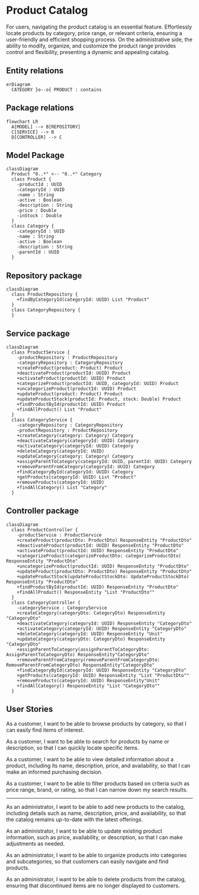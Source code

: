 # Product Catalog
For users, navigating the product catalog is an essential feature. Effortlessly locate products by category, price range, or relevant criteria, ensuring a user-friendly and efficient shopping process. On the administrative side, the ability to modify, organize, and customize the product range provides control and flexibility, presenting a dynamic and appealing catalog.

## Entity relations
```mermaid
erDiagram
  CATEGORY }o--o{ PRODUCT : contains
```

## Package relations
```mermaid
flowchart LR
  A[MODEL] --> B[REPOSITORY]
  C[SERVICE] --> B
  D[CONTROLLER] --> C
```

## Model Package
```mermaid
classDiagram
  Product "0..*" <-- "0..*" Category
  class Product {
    -productId : UUID
    -categoryId : UUID
    -name : String
    -active : Boolean
    -description : String
    -price : Double
    -inStock : Double
  }
  class Category {
    -categoryId : UUID
    -name : String
    -active : Boolean
    -description : String
    -parentId : UUID
  }
```

## Repository package
```mermaid
classDiagram
  class ProductRepository {
    +findByCategoryId(categoryId: UUID) List "Product"
  }
  class CategoryRepository {
  }
```

## Service package
```mermaid
classDiagram
  class ProductService {
    -productRepository : ProductRepository
    -categoryRepository : CategoryRepository
    +createProduct(product: Product) Product
    +deactivateProduct(productId: UUID) Product
    +activateProduct(productId: UUID) Product
    +categorizeProduct(productId: UUID, categoryId: UUID) Product
    +uncategorizeProduct(productId: UUID) Product
    +updateProduct(product: Product) Product
    +updateProductStock(productId: Product, stock: Double) Product 
    +findProductById(productId: UUID) Product
    +findAllProduct() List "Product" 
  }
  class CategoryService {
    -categoryRepository : CategoryRepository
    -productRepository : ProductRepository
    +createCategory(category: Category) Category
    +deactivateCategory(categoryId: UUID) Category
    +activateCategory(categoryId: UUID) Category
    +deleteCategory(categoryId: UUID)
    +updateCategory(category: Category) Category
    +assignParentToCategory(categoryId: UUID, parentId: UUID) Category
    +removeParentFromCategory(categoryId: UUID) Category
    +findCategoryById(categoryId: UUID) Category
    +getProducts(categoryId: UUID) List "Product"
    +removeProducts(categoryId: UUID)
    +findAllCategory() List "Category" 
  }
```

## Controller package
```mermaid
classDiagram
  class ProductController {
    -productService : ProductService
    +createProduct(productDto: ProductDto) ResponseEntity "ProductDto"
    +deactivateProduct(productId: UUID) ResponseEntity "ProductDto"
    +activateProduct(productId: UUID) ResponseEntity "ProductDto"
    +categorizeProduct(categorizeProductDto: categorizeProductDto) ResponseEntity "ProductDto"
    +uncategorizeProduct(productId: UUID) ResponseEntity "ProductDto"
    +updateProduct(productDto: ProductDto) ResponseEntity "ProductDto"
    +updateProductStock(updateProductStockDto: UpdateProductStockDto) ResponseEntity "ProductDto"
    +findProductById(productId: UUID) ResponseEntity "ProductDto"
    +findAllProduct() ResponseEntity "List "ProductDto"" 
  }
  class CategoryController {
    -categoryService : CategoryService
    +createCategory(categoryDto: CategoryDto) ResponseEntity "CategoryDto"
    +deactivateCategory(categoryId: UUID) ResponseEntity "CategoryDto"
    +activateCategory(categoryId: UUID) ResponseEntity "CategoryDto"
    +deleteCategory(categoryId: UUID) ResponseEntity "Unit"
    +updateCategory(categoryDto: CategoryDto) ResponseEntity "CategoryDto"
    +assignParentToCategory(assignParentToCategoryDto: AssignParentToCategoryDto) ResponseEntity"CategoryDto"
    +removeParentFromCategory(removeParentFromCategoryDto: RemoveParentFromCategoryDto) ResponseEntity"CategoryDto"
    +findCategoryById(categoryId: UUID) ResponseEntity "CategoryDto"
    +getProducts(categoryId: UUID) ResponseEntity "List "ProductDto""
    +removeProducts(categoryId: UUID) ResponseEntity"Unit"
    +findAllCategory() ResponseEntity "List "CategoryDto"" 
  }
```
## User Stories

As a customer, I want to be able to browse products by category, so that I can easily find items of interest.

As a customer, I want to be able to search for products by name or description, so that I can quickly locate specific items.

As a customer, I want to be able to view detailed information about a product, including its name, description, price, and availability, so that I can make an informed purchasing decision.

As a customer, I want to be able to filter products based on criteria such as price range, brand, or rating, so that I can narrow down my search results.

---

As an administrator, I want to be able to add new products to the catalog, including details such as name, description, price, and availability, so that the catalog remains up-to-date with the latest offerings.

As an administrator, I want to be able to update existing product information, such as price, availability, or description, so that I can make adjustments as needed.

As an administrator, I want to be able to organize products into categories and subcategories, so that customers can easily navigate and find products.

As an administrator, I want to be able to delete products from the catalog, ensuring that discontinued items are no longer displayed to customers.


